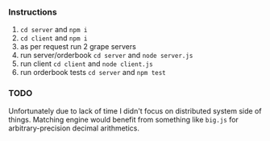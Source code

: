 ### Instructions

1. `cd server` and `npm i`
2. `cd client` and `npm i`
3. as per request run 2 grape servers
4. run server/orderbook `cd server` and `node server.js`
5. run client `cd client` and `node client.js`
6. run orderbook tests `cd server` and `npm test`

### TODO

Unfortunately due to lack of time I didn't focus on distributed system side of things.
Matching engine would benefit from something like `big.js` for arbitrary-precision decimal arithmetics.
